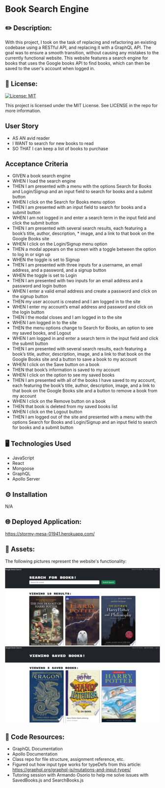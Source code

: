 # Book Search Engine

## ✏️ Description:

With this project, I took on the task of replacing and refactoring an existing codebase using a RESTful API, and replacing it with a GraphQL API. The goal was to ensure a smooth transition, without causing any mistakes to the currently functional website. This website features a search engine for books that uses the Google books API to find books, which can then be saved to the user's account when logged in.

## 📜 License:

[![License: MIT](https://img.shields.io/badge/License-MIT-yellow.svg)](https://opensource.org/licenses/MIT)

This project is licensed under the MIT License. See LICENSE in the repo for more information.


## User Story

* AS AN avid reader
* I WANT to search for new books to read
* SO THAT I can keep a list of books to purchase

## Acceptance Criteria

* GIVEN a book search engine
* WHEN I load the search engine
* THEN I am presented with a menu with the options Search for Books and Login/Signup and an input field to search for books and a submit button
* WHEN I click on the Search for Books menu option
* THEN I am presented with an input field to search for books and a submit button
* WHEN I am not logged in and enter a search term in the input field and click the submit button
* THEN I am presented with several search results, each featuring a book’s title, author, description, * image, and a link to that book on the Google Books site
* WHEN I click on the Login/Signup menu option
* THEN a modal appears on the screen with a toggle between the option to log in or sign up
* WHEN the toggle is set to Signup
* THEN I am presented with three inputs for a username, an email address, and a password, and a signup button
* WHEN the toggle is set to Login
* THEN I am presented with two inputs for an email address and a password and login button
* WHEN I enter a valid email address and create a password and click on the signup button
* THEN my user account is created and I am logged in to the site
* WHEN I enter my account’s email address and password and click on the login button
* THEN I the modal closes and I am logged in to the site
* WHEN I am logged in to the site
* THEN the menu options change to Search for Books, an option to see my saved books, and Logout
* WHEN I am logged in and enter a search term in the input field and click the submit button
* THEN I am presented with several search results, each featuring a book’s title, author, description, image, and a link to that book on the Google Books site and a button to save a book to my account
* WHEN I click on the Save button on a book
* THEN that book’s information is saved to my account
* WHEN I click on the option to see my saved books
* THEN I am presented with all of the books I have saved to my account, each featuring the book’s title, author, description, image, and a link to that book on the Google Books site and a button to remove a book from my account
* WHEN I click on the Remove button on a book
* THEN that book is deleted from my saved books list
* WHEN I click on the Logout button
* THEN I am logged out of the site and presented with a menu with the options Search for Books and Login/Signup and an input field to search for books and a submit button 


## 🖥️ Technologies Used

* JavaScript
* React
* Mongoose
* GraphQL
* Apollo Server

## ⚙️ Installation

N/A

## 🌐 Deployed Application:

https://stormy-mesa-01941.herokuapp.com/


## 📸 Assets: 

The following pictures represent the website's functionality:

![Book Search Engine Home](./client/public/images/book-search-engine-home.png)
![Book Search Engine Saved](./client/public/images/book-search-engine-saved.png)

## 📖 Code Resources:
* GraphQL Documentation
* Apollo Documentation
* Class repo for file structure, assignment reference, etc.
* Figured out how input type works for typeDefs from this article: https://graphql.org/graphql-js/mutations-and-input-types/
* Tutoring session with Armando Osorio to help me solve issues with SavedBooks.js and SearchBooks.js